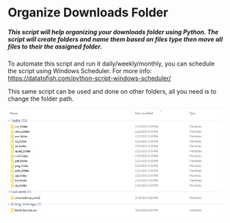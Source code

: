 # Organize Downloads Folder

##### This script will help organizing your downloads folder using Python. The script will create folders and name them based on files type then move all files to their the assigned folder.

To automate this script and run it daily/weekly/monthly, you can schedule the script using Windows Scheduler. For more info: https://datatofish.com/python-script-windows-scheduler/

This same script can be used and done on other folders, all you need is to change the folder path. 

![image](images/downloads_folder.jpg)


